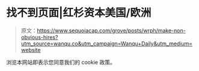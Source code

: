 # 找不到页面|红杉资本美国/欧洲

> 原文：<https://www.sequoiacap.com/grove/posts/wrph/make-non-obvious-hires?utm_source=wanqu.co&utm_campaign=Wanqu+Daily&utm_medium=website>

浏览本网站即表示您同意我们的 cookie 政策。